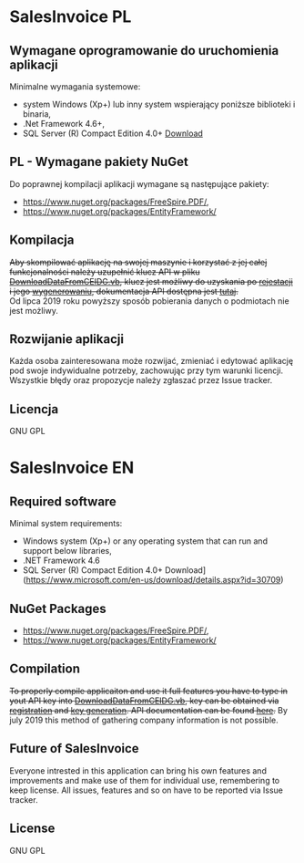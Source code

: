 # SalesInvoice PL



## Wymagane oprogramowanie do uruchomienia aplikacji
Minimalne wymagania systemowe:
- system Windows (Xp+) lub inny system wspierający poniższe biblioteki i binaria,
- .Net Framework 4.6+,
- SQL Server (R) Compact Edition 4.0+ [Download](https://www.microsoft.com/en-us/download/details.aspx?id=30709)

## PL - Wymagane pakiety NuGet
Do poprawnej kompilacji aplikacji wymagane są następujące pakiety:
- https://www.nuget.org/packages/FreeSpire.PDF/,
- https://www.nuget.org/packages/EntityFramework/

## Kompilacja
~~Aby skompilować aplikację na swojej maszynie i korzystać z jej całej funkcjonalności należy uzupełnić klucz API w pliku 
[DownloadDataFromCEIDG.vb](https://github.com/Aveneid/SalesInvoiceFinal/blob/master/Client/DownloadDataFromCEIDG.vb#L20), klucz jest możliwy do uzyskania po [rejestacji](https://datastore.ceidg.gov.pl/) i jego 
[wygenerowaniu](https://datastore.ceidg.gov.pl/CEIDG.DataStore/CEIDG.Public.UI/User/UserEdit.aspx), dokumentacja API dostępna jest [tutaj](https://datastore.ceidg.gov.pl/CEIDG.DataStore/Styles/Regulations/API_Datastore_20190314.pdf).~~  
Od lipca 2019 roku powyższy sposób pobierania danych o podmiotach nie jest możliwy.

## Rozwijanie aplikacji
Każda osoba zainteresowana może rozwijać, zmieniać i edytować aplikację pod swoje indywidualne potrzeby, zachowując przy tym warunki licencji.
Wszystkie błędy oraz propozycje należy zgłaszać przez Issue tracker.

## Licencja
GNU GPL

# SalesInvoice EN

## Required software
Minimal system requirements:
- Windows system (Xp+) or any operating system that can run and support below libraries,
- .NET Framework 4.6
- SQL Server (R) Compact Edition 4.0+  Download](https://www.microsoft.com/en-us/download/details.aspx?id=30709)

## NuGet Packages
- https://www.nuget.org/packages/FreeSpire.PDF/,
- https://www.nuget.org/packages/EntityFramework/

## Compilation
~~To properly compile applicaiton and use it full features you have to type in yout API key into [DownloadDataFromCEIDG.vb](https://github.com/Aveneid/SalesInvoiceFinal/blob/master/Client/DownloadDataFromCEIDG.vb#L20),
key can be obtained via [registration](https://datastore.ceidg.gov.pl/) and [key generation](https://datastore.ceidg.gov.pl/CEIDG.DataStore/CEIDG.Public.UI/User/UserEdit.aspx). API documentation can be found [here](https://datastore.ceidg.gov.pl/CEIDG.DataStore/Styles/Regulations/API_Datastore_20190314.pdf).~~
By july 2019 this method of gathering company information is not possible.

## Future of SalesInvoice
Everyone intrested in this application can bring his own features and improvements and make use of them for individual use, remembering to keep license.
All issues, features and so on have to be reported via Issue tracker.

## License 
GNU GPL
